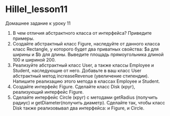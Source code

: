 # Hillel_lesson11
Домашнее задание к уроку 11

1. В чем отличия абстрактного класса от интерфейса? Приведите примеры.
2. Создайте абстрактный класс Figure, наследуйте от данного класса класс Rectangle, у которого будет два приватных свойства: $a для ширины и $b для длины. Выведите площадь прямоугольника длиной 100 и шириной 200.
3. Реализуйте абстрактный класс User, а также классы Employee и Student, наследующие от него. Добавьте в ваш класс User абстрактный метод increaseRevenue (увеличение стипендии). Напишите реализацию этого метода в классах Employee и Student.
4. Создайте интерфейс Figure. Сделайте класс Disk (круг), реализующий интерфейс Figure.
5. Сделайте интерфейс Circle (круг) с методами getRadius (получить радиус) и getDiameter(получить диаметр). Сделайте так, чтобы класс Disk также реализовывал два интерфейса: и Figure, и Circle.
